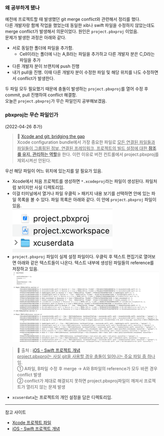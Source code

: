 ### 왜 공부하게 됐나
예전에 프로젝트할 때 발생했던 git merge conflict와 관련해서 정리를 했다.  
다른 개발자랑 함께 작업을 했었는데 동일한 xib나 swift 파일을 수정하지 않았는데도 merge conflict가 발생해서 의문이었다. 원인은 `project.pbxproj` 이었음.  
문제가 발생한 과정은 아래와 같다. 
- 서로 동일한 폴더에 파일을 추가함.
    - Cell이라는 폴더에 나는 A,B라는 파일을 추가하고 다른 개발자 분은 C,D라는 파일을 추가
- 다른 개발자 분이 브랜치에 push 진행
- 내가 pull을 진행. 이때 다른 개발자 분이 수정한 파일 및 해당 위치를 나도 수정하면서 conflict가 발생한다.  

두 파일 모두 필요했기 때문에 충돌이 발생하는 `project.pbxproj`를 열어 수정 후 commit, pull 진행하여 conflict 해결함.  
오늘은 `project.pbxproj`가 무슨 파일인지 공부해보겠음.

### pbxproj는 무슨 파일인가
(2022-04-26 추가)   
> 🔗 [Xcode and git: bridging the gap](https://thoughtbot.com/blog/xcode-and-git-bridging-the-gap)   
Xcode configuration bundle에서 가장 중요한 파일로 <u>모든 연결된 파일들과 파일들이 그룹핑된 정보, 연결된 프레임워크, 프로젝트의 빌드 설정에 대한 **참조를 유지, 관리하는 역할**</u>을 한다. 이런 이유로 버전 컨트롤에서 project.pbxproj를 제외시켜선 안된다.

우선 해당 파일이 어느 위치에 있는지를 알 필요가 있음. 
- Xcode에서 처음 프로젝트를 생성하면 `*.xcodeproj`라는 파일이 생성된다. 파일처럼 보이지만 사실 디렉토리임.
- 이걸 터미널에서 열거나 파일 우클릭 > 패키지 내용 보기를 선택하면 안에 있는 파일 목록을 볼 수 있다. 파일 목록은 아래와 같다. 이 안에 `project.pbxproj` 파일이 있음.  
![xcodeproj 안에 있는 파일들](./images/pbxproj-xcodeproj-files.png)
- `project.pbxproj` 파일이 실제 설정 파일이다. 우클릭 후 텍스트 편집기로 열어보면 아래와 같은 텍스트들이 나온다. 텍스트 내부에 생성된 파일들의 reference를 저장하고 있음.
![pbxproj파일의 내용](./images/pbxproj-content.png)

> 🔗  출처 : [iOS - Swift 프로젝트 개념](https://ios-development.tistory.com/406)  
<u>project.pbxproj는 사실 git을 사용할 경우 충돌이 일어나는 주요 파일 중 하나</u>임.  
① A파일, B파일 수정 후 merge -> A와 B파일의 reference가 모두 바뀐 경우 conflict 발생  
② conflict가 제대로 해결되지 못하면 project.pbxproj파일이 깨져서 프로젝트가 열리지 않는 문제 발생


- `xcuserdata`는 프로젝트의 개인 설정을 담은 디렉토리임. 

---
참고 사이트  
- [Xcode 프로젝트 파일](https://hcn1519.github.io/articles/2018-06/xcodeconfiguration)
- [iOS - Swift 프로젝트 개념](https://ios-development.tistory.com/406) 
